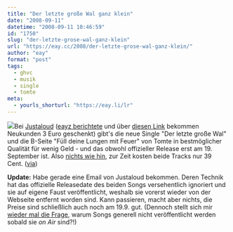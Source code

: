 ```yaml
---
title: "Der letzte große Wal ganz klein"
date: "2008-09-11"
datetime: "2008-09-11 10:46:59"
id: "1750"
slug: "der-letzte-grose-wal-ganz-klein"
url: "https://eay.cc/2008/der-letzte-grose-wal-ganz-klein/"
author: "eay"
format: "post"
tags:
  - ghvc
  - musik
  - single
  - tomte
meta:
  - yourls_shorturl: "https://eay.li/lr"
---
```


![](/uploads/2008/tomtewal.jpg)Bei [Justaloud](http://justaloud.com/) ([eayz berichtete](//eay.cc/2008/justaloud-angetestet/) und über [diesen Link](http://justaloud.com/signup/invitation/4890efedd5780/) bekommen Neukunden 3 Euro geschenkt) gibt's die neue Single "Der letzte große Wal" und die B-Seite "Füll deine Lungen mit Feuer" von Tomte in bestmöglicher Qualität für wenig Geld - und das obwohl offizieller Release erst am 19. September ist. Also [nichts wie hin](http://justaloud.com/tomte/), zur Zeit kosten beide Tracks nur 39 Cent. ([via](http://www.nicorola.de/aktuelle-beitrage/news/allgemein/tomte-neue-single-der-letzte-grose-wal))

**Update:** Habe gerade eine Email von Justaloud bekommen. Deren Technik hat das offizielle Releasedate des beiden Songs versehentlich ignoriert und sie auf eigene Faust veröffentlicht, weshalb sie vorerst wieder von der Webseite entfernt worden sind. Kann passieren, macht aber nichts, die Preise sind schließlich auch noch am 19.9. gut. (Dennoch stellt sich mir [wieder mal die Frage](//eay.cc/2008/oben-oh-nee/), warum Songs generell nicht veröffentlicht werden sobald sie _on Air_ sind?!)
